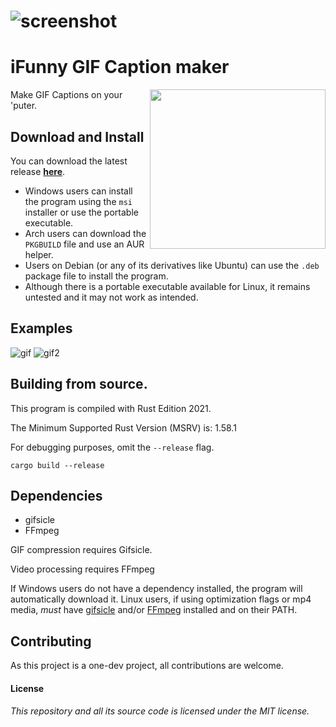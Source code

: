 # ![screenshot](https://media.discordapp.net/attachments/690220522600267780/929755673011580938/unknown.png)

# iFunny GIF Caption maker

<img align="right" width="281" height="255" src="https://i.imgur.com/Gb3Aptm.gif">

Make GIF Captions on your 'puter. 

## Download and Install

You can download the latest release **[here](https://github.com/bltzxsd/unlustig/releases/latest)**.

- Windows users can install the program using the `msi` installer or use the portable executable.
- Arch users can download the `PKGBUILD` file and use an AUR helper. 
- Users on Debian (or any of its derivatives like Ubuntu) can use the `.deb` package file to install the program.
- Although there is a portable executable available for Linux, it remains untested and it may not work as intended.

## Examples
![gif](https://media.discordapp.net/attachments/834076909557645335/929746951757496351/2VUqz.gif)
![gif2](https://media.discordapp.net/attachments/834076909557645335/929748427724701706/ezgif-2-5dbac32931.gif)

## Building from source.
This program is compiled with Rust Edition 2021. 

The Minimum Supported Rust Version (MSRV) is: 1.58.1

For debugging purposes, omit the `--release` flag.
```
cargo build --release 
```

## Dependencies

* gifsicle
* FFmpeg 

GIF compression requires Gifsicle.

Video processing requires FFmpeg

If Windows users do not have a dependency installed, the program will automatically download it.
Linux users, if using optimization flags or mp4 media, *must* have [gifsicle](https://www.lcdf.org/gifsicle/) and/or [FFmpeg](https://www.ffmpeg.org/) installed and on their PATH.

## Contributing
As this project is a one-dev project, all contributions are welcome.

#### License 
###### This repository and all its source code is licensed under the MIT license.
